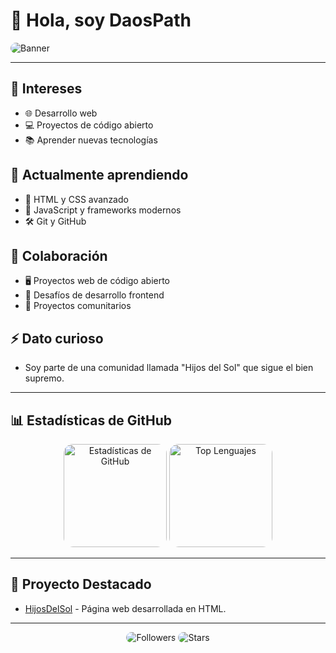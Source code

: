 # 👋 Hola, soy DaosPath

<img src="https://download1501.mediafire.com/2pgbtsowytmgKdcrw0gg98P8A7tCL56FSG_BsKOCvj6giCDRAgdklvEmzSe5inDBbuGtIHZQxOhUKRgjzm5d670zyflDIkZWybuh4quE4fArA8CNBJ257hkKfuznezZ9LjY41pUpzbaaFcrYL-dauC8yIwpTS8j0X30k_J4rYrUk/r04th29auh493kb/banner.png" alt="Banner" style="border-radius: 15px;">

---

## 👀 Intereses
- 🌐 Desarrollo web
- 💻 Proyectos de código abierto
- 📚 Aprender nuevas tecnologías

## 🌱 Actualmente aprendiendo
- 🎨 HTML y CSS avanzado
- 🚀 JavaScript y frameworks modernos
- 🛠 Git y GitHub

## 💞️ Colaboración
- 🖥 Proyectos web de código abierto
- 🎯 Desafíos de desarrollo frontend
- 🌟 Proyectos comunitarios

## ⚡ Dato curioso
- Soy parte de una comunidad llamada "Hijos del Sol" que sigue el bien supremo.

---

## 📊 Estadísticas de GitHub
<div align="center">
  <img height="165" src="https://github-readme-stats.vercel.app/api?username=DaosPath&show_icons=true&theme=radical&locale=es" alt="Estadísticas de GitHub" style="border-radius: 15px;" />
  <img height="165" src="https://github-readme-stats.vercel.app/api/top-langs/?username=DaosPath&layout=compact&theme=radical&locale=es" alt="Top Lenguajes" style="border-radius: 15px;" />
</div>

---

## 🌟 Proyecto Destacado
- [HijosDelSol](https://github.com/DaosPath/HijosDelSol) - Página web desarrollada en HTML.

---

<div align="center">
  <img src="https://img.shields.io/github/followers/DaosPath?style=social" alt="Followers" style="border-radius: 15px;" />
  <img src="https://img.shields.io/github/stars/DaosPath?style=social" alt="Stars" style="border-radius: 15px;" />
</div>
